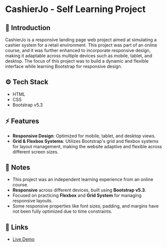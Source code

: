 # CashierJo - Self Learning Project
## 🤖 Introduction
CashierJo is a responsive landing page web project aimed at simulating a cashier system for a retail environment. This project was part of an online course, and it was further enhanced to incorporate responsive design, making it adaptable across multiple devices such as mobile, tablet, and desktop. The focus of this project was to build a dynamic and flexible interface while learning Bootstrap for responsive design.

## ⚙️ Tech Stack
- HTML
- CSS
- Bootstrap v5.3

## ⚡ Features
- **Responsive Design**: Optimized for mobile, tablet, and desktop views.
- **Grid & Flexbox Systems**: Utilizes Bootstrap's grid and flexbox systems for layout management, making the website adaptive and flexible across different screen sizes.

## 🤗 Notes
- This project was an independent learning experience from an online course.
- **Responsive** across different devices, built using **Bootstrap v5.3**.
- Focused on practicing **Flexbox** and **Grid System** for managing responsive layouts.
- Some responsive properties like font sizes, padding, and margins have not been fully optimized due to time constraints.

## 🔗 Links
- [Live Demo](https://juanthoriq.github.io/CashierJo/)
